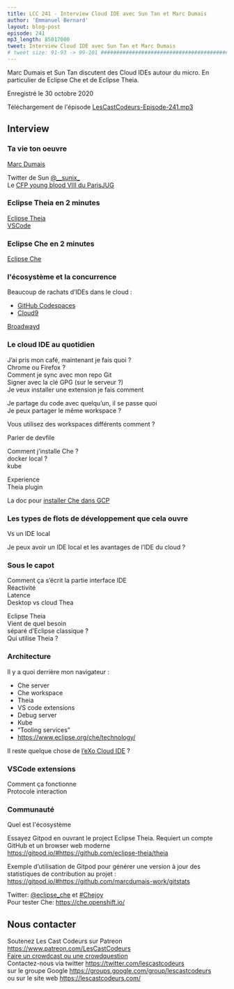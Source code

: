 ```yaml
---
title: LCC 241 - Interview Cloud IDE avec Sun Tan et Marc Dumais
author: 'Emmanuel Bernard'
layout: blog-post
episode: 241
mp3_length: 85017000
tweet: Interview Cloud IDE avec Sun Tan et Marc Dumais
# tweet size: 91-93 -> 99-101 #######################################################################
---
```

Marc Dumais et Sun Tan discutent des Cloud IDEs autour du micro. En particulier de Eclipse Che et de Eclipse Theia.

Enregistré le 30 octobre 2020  

Téléchargement de l'épisode [LesCastCodeurs-Episode-241.mp3](http://traffic.libsyn.com/lescastcodeurs/LesCastCodeurs-Episode-241.mp3)  

## Interview

### Ta vie ton oeuvre

[Marc Dumais](https://projects.eclipse.org/user/2334)  

Twitter de Sun [@\_\_sunix\_](https://twitter.com/__sunix_)  
Le [CFP young blood VIII du ParisJUG](https://docs.google.com/forms/d/e/1FAIpQLSfLfo2R96VH-gnUdc2moIrOmG-fqCN2l0X0896GK_JvpsmC8Q/viewform)  

### Eclipse Theia en 2 minutes

[Eclipse Theia](https://theia-ide.org/)  
[VSCode](https://code.visualstudio.com/)  

### Eclipse Che en 2 minutes

[Eclipse Che](https://www.eclipse.org/che/)  

### l'écosystème et la concurrence

Beaucoup de rachats d’IDEs dans le cloud :

- [GitHub Codespaces](https://github.com/features/codespaces)  
- [Cloud9](https://aws.amazon.com/cloud9/)

[Broadwayd](https://developer.gnome.org/gtk3/stable/broadwayd.html)  


### Le cloud IDE au quotidien

J’ai pris mon café, maintenant je fais quoi ?  
Chrome ou Firefox ?  
Comment je sync avec mon repo Git  
Signer avec la clé GPG (sur le serveur ?)  
Je veux installer une extension je fais comment  

Je partage du code avec quelqu’un, il se passe quoi  
Je peux partager le même workspace ?  

Vous utilisez des workspaces différents comment ?  

Parler de devfile  

Comment j’installe Che ?  
docker local ?  
kube  

Experience  
Theia plugin  

La doc pour [installer Che dans GCP](https://www.eclipse.org/che/docs/che-7/installation-guide/installing-che-on-google-cloud-platform/)  

### Les types de flots de développement que cela ouvre

Vs un IDE local

Je peux avoir un IDE local et les avantages de l’IDE du cloud ?

### Sous le capot

Comment ça s’écrit la partie interface IDE  
Réactivité  
Latence  
Desktop vs cloud Thea  

Eclipse Theia  
Vient de quel besoin  
séparé d’Eclipse classique ?  
Qui utilise Theia ?  

### Architecture

Il y a quoi derrière mon navigateur :

* Che server  
* Che workspace  
* Theia  
* VS code extensions
* Debug server
* Kube
* “Tooling services”
* <https://www.eclipse.org/che/technology/>

Il reste quelque chose de [l’eXo Cloud IDE](https://www.exoplatform.com/blog/2011/07/20/exo-cloud-ide-first-to-support-java-direct-paas-deployments-for-developers/) ?

### VSCode extensions

Comment ça fonctionne  
Protocole interaction

### Communauté

Quel est l'écosystème  

Essayez Gitpod en ouvrant le project Eclipse Theia. Requiert un compte GitHub et un browser web moderne <https://gitpod.io/#https://github.com/eclipse-theia/theia>

Exemple d’utilisation de Gitpod pour générer une version à jour des statistiques de contribution au projet : 
<https://gitpod.io/#https://github.com/marcdumais-work/gitstats>

Twitter: [@eclipse_che](https://twitter.com/eclipse_che) et [\#Chejoy](https://twitter.com/search?q=%40eclipse_che%20%23chejoy&src=typed_query&f=live)  
Pour tester Che: <https://che.openshift.io/> 

## Nous contacter

Soutenez Les Cast Codeurs sur Patreon <https://www.patreon.com/LesCastCodeurs>  
[Faire un crowdcast ou une crowdquestion](https://lescastcodeurs.com/crowdcasting/)  
Contactez-nous via twitter <https://twitter.com/lescastcodeurs>  
sur le groupe Google <https://groups.google.com/group/lescastcodeurs>  
ou sur le site web <https://lescastcodeurs.com/>
